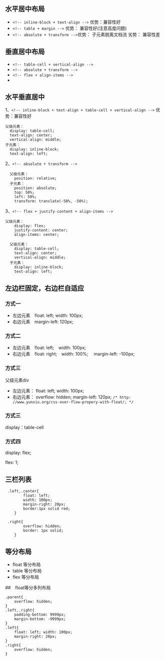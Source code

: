 ## 水平居中布局
* `<!-- inline-block + text-align -->` 优势：兼容性好
* `<!-- table + margin -->`  优势： 兼容性好(注意高度问题)
* `<!-- absolute + transform -->`优势： 子元素脱离文档流 劣势： 兼容性差


## 垂直居中布局
* `<!-- table-cell + vertical-align -->`
* `<!-- absolute + transform -->`
* `<!-- flex + align-items -->`
*


## 水平垂直居中
1、`<!-- inline-block + text-align + table-cell + vertical-align -->` 优势：兼容性好
  ````
  父级元素：   
    display: table-cell;
    text-align: center;
    vertical-align: middle;
  子元素：
    display: inline-block;
    text-align: left;
  ````
2、`<!-- absolute + transform -->`
````
  父级元素：   
    position: relative;
  子元素：
    position: absolute;
    top: 50%;
    left: 50%;
    transform: translate(-50%, -50%);
  ````

3、`<!-- flex + justify-content + align-items -->`

````
父级元素：
    display: flex;
    justify-content: center;
    align-items: center;
````

````
  父级元素：   
    display: table-cell;
    text-align: center;
    vertical-align: middle;
  子元素：
    display: inline-block;
    text-align: left;
  ````

##  左边栏固定，右边栏自适应

### 方式一
* 左边元素　float: left; width: 100px;
* 右边元素　margin-left: 120px;

### 方式二
* 左边元素　float: left;　width: 100px;
* 右边元素　float: right;　width: 100%;　 margin-left: -100px;

### 方式三
父级元素div

* 左边元素：    float: left; width: 100px;
* 右边元素：    overflow: hidden; margin-left: 120px;
  `/* http: //www.yunxiu.org/css-over-flow-propery-with-float/; */`

### 方式三
display：table-cell

### 方式四
display: flex;

flex: 1;

## 三栏列表
````
 .left,.center{
		float: left;
		width: 100px;
		margin-right: 20px;
		border:1px solid red;
	}

 .right{
		overflow: hidden;
		border: 1px solid;
	}
````

## 等分布局
* float 等分布局
* table 等分布局
* flex 等分布局


##　float等分多列布局

````
.parent{
	overflow: hidden;
}
.left,.right{
	padding-bottom: 9999px;
	margin-bottom: -9999px;
}
.left{
	float: left; width: 100px;
	margin-right: 20px;
}
.right{
	overflow: hidden;
}

````
